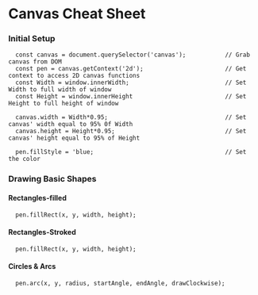 # Canvas Cheat Sheet

### Initial Setup
```
  const canvas = document.querySelector('canvas');           // Grab canvas from DOM
  const pen = canvas.getContext('2d');                       // Get context to access 2D canvas functions
  const Width = window.innerWidth;                           // Set Width to full width of window
  const Height = window.innerHeight                          // Set Height to full height of window
  
  canvas.width = Width*0.95;                                 // Set canvas' width equal to 95% 0f Width  
  canvas.height = Height*0.95;                               // Set canvas' height equal to 95% of Height
```

```
  pen.fillStyle = 'blue;                                     // Set the color 
```

### Drawing Basic Shapes

#### Rectangles-filled
```
  pen.fillRect(x, y, width, height);
```

#### Rectangles-Stroked
```
  pen.fillRect(x, y, width, height);
```

#### Circles & Arcs
```
  pen.arc(x, y, radius, startAngle, endAngle, drawClockwise);
```
